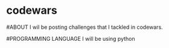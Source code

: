 # codewars

#ABOUT
I wil be posting challenges that I tackled in codewars.

#PROGRAMMING LANGUAGE
I will be using python

